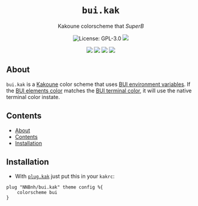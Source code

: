 <h1 align="center"><code>bui.kak</code></h1>
<p align="center">Kakoune colorscheme that <i>SuperB</i></p>
<p align="center"><img src="https://img.shields.io/github/license/NNBnh/bui.kak?labelColor=181818&color=585858&style=for-the-badge" alt="License: GPL-3.0"> <img src="https://img.shields.io/github/last-commit/NNBnh/bui.kak?labelColor=181818&color=585858&style=for-the-badge">
<p align="center"><img src="https://img.shields.io/github/watchers/NNBnh/bui.kak?labelColor=181818&color=585858&style=flat-square"> <img src="https://img.shields.io/github/stars/NNBnh/bui.kak?labelColor=181818&color=585858&style=flat-square"> <img src="https://img.shields.io/github/forks/NNBnh/bui.kak?labelColor=181818&color=585858&style=flat-square"> <img src="https://img.shields.io/github/issues/NNBnh/bui.kak?labelColor=181818&color=585858&style=flat-square">

## About
`bui.kak` is a [Kakoune](http://kakoune.org) color scheme that uses [BUI environment variables](https://github.com/NNBnh/dots/wiki/bui). If the [BUI elements color](https://github.com/NNBnh/dots/wiki/bui#elements) matches the [BUI terminal color](https://github.com/NNBnh/dots/wiki/bui#terminal), it will use the native terminal color instate.

## Contents
- [About](#about)
- [Contents](#contents)
- [Installation](#installation)

## Installation
- With [`plug.kak`](https://github.com/robertmeta/plug.kak) just put this in your `kakrc`:

```
plug "NNBnh/bui.kak" theme config %{
	colorscheme bui
}
```

